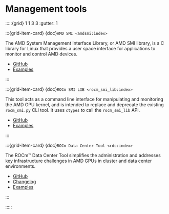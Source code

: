 # Management tools

:::::{grid} 1 1 3 3
:gutter: 1

:::{grid-item-card} {doc}`AMD SMI <amdsmi:index>`

The AMD System Management Interface Library, or AMD SMI library, is a C library for Linux that provides a user space interface for applications to monitor and control AMD devices.

* [GitHub](https://github.com/RadeonOpenCompute/amdsmi)
* [Examples](https://github.com/amd/go_amd_smi#example)

:::

:::{grid-item-card} {doc}`ROCm SMI LIB <rocm_smi_lib:index>`

This tool acts as a command line interface for manipulating and monitoring the AMD GPU kernel, and is intended to replace and deprecate the existing `rocm_smi.py` CLI tool. It uses `ctypes` to call the `rocm_smi_lib` API.

* [GitHub](https://github.com/RadeonOpenCompute/rocm_smi_lib)
* [Examples](https://github.com/RadeonOpenCompute/rocm_smi_lib/tree/master/python_smi_tools)

:::

:::{grid-item-card} {doc}`ROCm Data Center Tool <rdc:index>`

The ROCm™ Data Center Tool simplifies the administration and addresses key infrastructure challenges in AMD GPUs in cluster and data center environments.

* [GitHub](https://github.com/RadeonOpenCompute/rdc)
* [Changelog](https://github.com/RadeonOpenCompute/rdc/blob/master/CHANGELOG.md)
* [Examples](https://github.com/RadeonOpenCompute/rdc/tree/master/example)

:::

:::::
